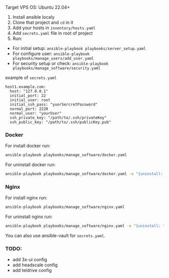 Target VPS OS: Ubuntu 22.04+

1. Install ansible localy
2. Clone that project and `cd` in it
3. Add your hosts in `inventory/hosts.yaml`
3. Add `secrets.yaml` file in root of project
4. Run:
- For initial setup: `ansible-playbook playbooks/server_setup.yaml`
- For configure user: `ansible-playbook playbooks/manage_users/add_user.yaml`
- For security setup or check: `ansible-playbook playbooks/manage_software/security.yaml`

example of `secrets.yaml`
``` 
host1.example.com:
  host: "127.0.0.1"
  initial_port: 22
  initial_user: root
  initial_ssh_pass: "yuorSercretPassword"
  normal_port: 2220
  normal_user: "yourUser"
  ssh_private_key: "/path/to/.ssh/privateKey"
  ssh_public_key: "/path/to/.ssh/publicKey.pub"
```


### Docker
For install docker run:
``` bash
ansible-playbook playbooks/manage_software/docker.yaml
```

For uninstall docker run:
``` bash
ansible-playbook playbooks/manage_software/docker.yaml -e "{uninstall: true}"
```

### Nginx
For install nginx run:
``` bash
ansible-playbook playbooks/manage_software/nginx.yaml
```
For uninstall nginx run:
``` bash
ansible-playbook playbooks/manage_software/nginx.yaml -e "{uninstall: true}"
```

You can also use ansible-vault for `secrets.yaml`.

### TODO:
- add 3x-ui config
- add headscale config
- add teldrive config

